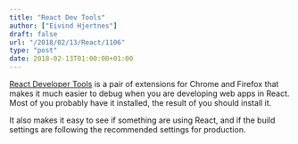 ```yaml
---
title: "React Dev Tools"
author: ["Eivind Hjertnes"]
draft: false
url: "/2018/02/13/React/1106"
type: "post"
date: 2018-02-13T01:00:00+01:00
---
```


[React Developer Tools](https://github.com/facebook/react-devtools) is
a pair of extensions for Chrome and Firefox that makes it much easier to
debug when you are developing web apps in React. Most of you probably
have it installed, the result of you should install it.

It also makes it easy to see if something are using React, and if the
build settings are following the recommended settings for production.
